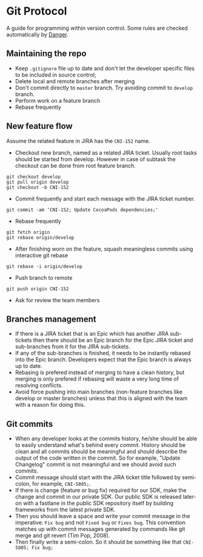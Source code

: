 # Git Protocol

A guide for programming within version control. Some rules are checked automatically by [Danger](danger.systems).

## Maintaining the repo

* Keep `.gitignore` file up to date and don't let the developer specific files to be included in source control;
* Delete local and remote branches after merging
* Don't commit directly to `master` branch. Try avoiding commit to `develop` branch.
* Perform work on a feature branch
* Rebase frequently

## New feature flow

Assume the related feature in JIRA has the `CNI-152` name.

* Checkout new branch, named as a related JIRA ticket. Usually root tasks should be started from develop. However in case of subtask the checkout can be done from root feature branch.
```
git checkout develop
git pull origin develop
git checkout -b CNI-152
```
* Commit frequently and start each message with the JIRA ticket number.
```
git commit -am 'CNI-152; Update CocoaPods dependencies;'
```
* Rebase frequently
```
git fetch origin
git rebase origin/develop
```
* After finishing worn on the feature, squash meaningless commits using interactive git rebase
```
git rebase -i origin/develop
```
* Push branch to remote
```
git push origin CNI-152
```
* Ask for review the team members

## Branches management

* If there is a JIRA ticket that is an Epic which has another JIRA sub-tickets then there should be an Epic branch for the Epic JIRA ticket and sub-branches from it for the JIRA sub-tickets.
* If any of the sub-branches is finished, it needs to be instantly rebased into the Epic branch. Developers expect that the Epic branch is always up to date.
* Rebasing is prefered instead of merging to have a clean history, but merging is only prefered if rebasing will waste a very long time of resolving conflicts.
* Avoid force pushing into main branches (non-feature branches like develop or master branches) unless that this is aligned with the team with a reason for doing this.

## Git commits

* When any developer looks at the commits history, he/she should be able to easily understand what's behind every commit. History should be clean and all commits should be meaningful and should describe the output of the code written in the commit. So for example, "Update Changelog" commit is not meaningful and we should avoid such commits.
* Commit message should start with the JIRA ticket title followed by semi-colon, for example, `CNI-5805;`.
* If there is change (feature or bug fix) required for our SDK, make the change and commit in our private SDK. Our public SDK is released later-on with a fastlane in the public SDK repository itself by building frameworks from the latest private SDK.
* Then you should leave a space and write your commit message in the imperative: `Fix bug` and not `Fixed bug` or `Fixes bug`.  This convention matches up with commit messages generated by commands like git merge and git revert (Tim Pop, 2008).
* Then finally write a semi-colon. So it should be something like that `CNI-5805; Fix bug;`
